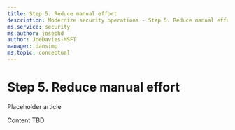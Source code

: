 ```yaml
---
title: Step 5. Reduce manual effort
description: Modernize security operations - Step 5. Reduce manual effort
ms.service: security
ms.author: josephd
author: JoeDavies-MSFT
manager: dansimp
ms.topic: conceptual
---
```


# Step 5. Reduce manual effort

Placeholder article

Content TBD
